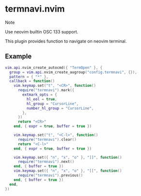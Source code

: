 # termnavi.nvim

> [!NOTE]
> Use neovim builtin OSC 133 support.

This plugin provides function to navigate on neovim terminal.

## Example

```lua
vim.api.nvim_create_autocmd({ "TermOpen" }, {
  group = vim.api.nvim_create_augroup("config.termnavi", {}),
  pattern = { "*" },
  callback = function()
    vim.keymap.set("t", "<CR>", function()
      require("termnavi").mark({
        extmark_opts = {
          hl_eol = true,
          hl_group = "CursorLine",
          number_hl_group = "CursorLine",
        },
      })
      return "<CR>"
    end, { expr = true, buffer = true })

    vim.keymap.set("t", "<C-l>", function()
      require("termnavi").clear()
      return "<C-l>"
    end, { expr = true, buffer = true })

    vim.keymap.set({ "n", "x", "o" }, "]]", function()
      require("termnavi").next()
    end, { buffer = true })
    vim.keymap.set({ "n", "x", "o" }, "[[", function()
      require("termnavi").previous()
    end, { buffer = true })
  end,
})
```